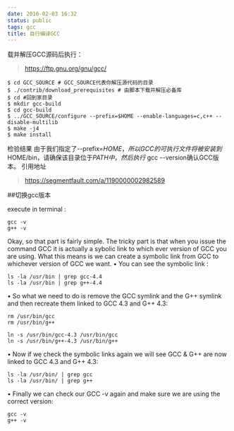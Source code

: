```yaml
---
date: 2016-02-03 16:32
status: public
tags: gcc
title: 自行编译GCC
---
```


载并解压GCC源码后执行：
>https://ftp.gnu.org/gnu/gcc/
```
$ cd GCC_SOURCE # GCC_SOURCE代表你解压源代码的目录
$ ./contrib/download_prerequisites # 由脚本下载并解压必备库
$ cd #回到家目录
$ mkdir gcc-build
$ cd gcc-build
$ ../GCC_SOURCE/configure --prefix=$HOME --enable-languages=c,c++ --disable-multilib 
$ make -j4
$ make install
```
检验结果
由于我们指定了--prefix=$HOME，所以GCC的可执行文件将被安装到$HOME/bin，请确保该目录位于$PATH中，然后执行$ gcc --version确认GCC版本。
引用地址
>https://segmentfault.com/a/1190000002982589

##切换gcc版本

execute in terminal :
```
gcc -v
g++ -v
```
Okay, so that part is fairly simple. The tricky part is that when you issue the command GCC it is actually a sybolic link to which ever version of GCC you are using. What this means is we can create a symbolic link from GCC to whichever version of GCC we want.
•	You can see the symbolic link :
```
ls -la /usr/bin | grep gcc-4.4
ls -la /usr/bin | grep g++-4.4
```
•	So what we need to do is remove the GCC symlink and the G++ symlink and then recreate them linked to GCC 4.3 and G++ 4.3:
```
rm /usr/bin/gcc
rm /usr/bin/g++

ln -s /usr/bin/gcc-4.3 /usr/bin/gcc
ln -s /usr/bin/g++-4.3 /usr/bin/g++
```
•	Now if we check the symbolic links again we will see GCC & G++ are now linked to GCC 4.3 and G++ 4.3:
```
ls -la /usr/bin/ | grep gcc
ls -la /usr/bin/ | grep g++
```
•	Finally we can check our GCC -v again and make sure we are using the correct version:
```
gcc -v
g++ -v
```